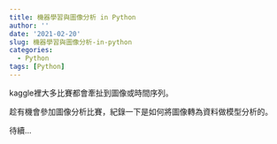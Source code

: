 ```yaml
---
title: 機器學習與圖像分析 in Python
author: ''
date: '2021-02-20'
slug: 機器學習與圖像分析-in-python
categories:
  - Python
tags: [Python]
---
```


kaggle裡大多比賽都會牽扯到圖像或時間序列。

趁有機會參加圖像分析比賽，紀錄一下是如何將圖像轉為資料做模型分析的。

待續...

